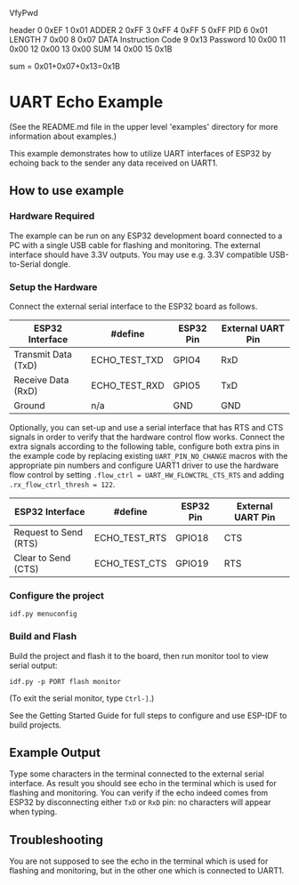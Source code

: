 VfyPwd

header
    0  0xEF
    1  0x01
ADDER
    2  0xFF
    3  0xFF
    4  0xFF
    5  0xFF
PID
    6  0x01
LENGTH
    7  0x00
    8  0x07
DATA
    Instruction Code
    9  0x13
    Password
    10 0x00
    11 0x00
    12 0x00
    13 0x00
SUM
    14 0x00
    15 0x1B 

sum = 0x01+0x07+0x13=0x1B

# UART Echo Example

(See the README.md file in the upper level 'examples' directory for more information about examples.)

This example demonstrates how to utilize UART interfaces of ESP32 by echoing back to the sender any data received on
UART1.

## How to use example

### Hardware Required

The example can be run on any ESP32 development board connected to a PC with a single USB cable for flashing and
monitoring. The external interface should have 3.3V outputs. You may use e.g. 3.3V compatible USB-to-Serial dongle.

### Setup the Hardware

Connect the external serial interface to the ESP32 board as follows.

  | ESP32 Interface | #define | ESP32 Pin | External UART Pin |
  | --- | --- | --- | --- |
  | Transmit Data (TxD) | ECHO_TEST_TXD | GPIO4 | RxD |
  | Receive Data (RxD) | ECHO_TEST_RXD | GPIO5 | TxD |
  | Ground | n/a | GND | GND |

Optionally, you can set-up and use a serial interface that has RTS and CTS signals in order to verify that the
hardware control flow works. Connect the extra signals according to the following table, configure both extra pins in
the example code by replacing existing `UART_PIN_NO_CHANGE` macros with the appropriate pin numbers and configure
UART1 driver to use the hardware flow control by setting `.flow_ctrl = UART_HW_FLOWCTRL_CTS_RTS` and adding
`.rx_flow_ctrl_thresh = 122`.

  | ESP32 Interface | #define | ESP32 Pin | External UART Pin |
  | --- | --- | --- | --- |
  | Request to Send (RTS) | ECHO_TEST_RTS | GPIO18 | CTS |
  | Clear to Send (CTS) | ECHO_TEST_CTS | GPIO19 | RTS |

### Configure the project

```
idf.py menuconfig
```

### Build and Flash

Build the project and flash it to the board, then run monitor tool to view serial output:

```
idf.py -p PORT flash monitor
```

(To exit the serial monitor, type ``Ctrl-]``.)

See the Getting Started Guide for full steps to configure and use ESP-IDF to build projects.

## Example Output

Type some characters in the terminal connected to the external serial interface. As result you should see echo in the
terminal which is used for flashing and monitoring. You can verify if the echo indeed comes from ESP32 by
disconnecting either `TxD` or `RxD` pin: no characters will appear when typing.

## Troubleshooting

You are not supposed to see the echo in the terminal which is used for flashing and monitoring, but in the other one
which is connected to UART1.
